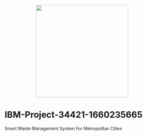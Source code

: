 <div id="header" align="center">
  <img src="https://upload.wikimedia.org/wikipedia/commons/5/51/IBM_logo.svg" width="300"/>
</div>

<html>
  <body>
    <h1>IBM-Project-34421-1660235665</h1>
  </body>
</html>
Smart Waste Management System For Metropolitan Cities

